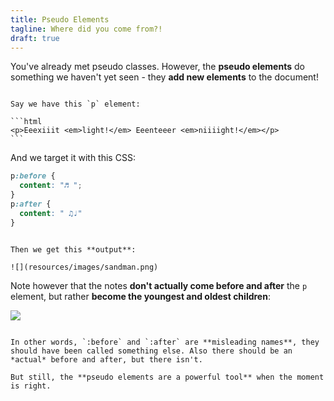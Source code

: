 ```yaml
---
title: Pseudo Elements
tagline: Where did you come from?!
draft: true
---
```


You've already met pseudo classes. However, the **pseudo elements** do something we haven't yet seen - they **add new elements** to the document!

~~~

Say we have this `p` element:

```html
<p>Eeexiiit <em>light!</em> Eeenteeer <em>niiiight!</em></p>
```

~~~

And we target it with this CSS:

```css
p:before {
  content: "♬ ";
}
p:after {
  content: " ♫♩"
}
```

~~~

Then we get this **output**:

![](resources/images/sandman.png)

~~~

Note however that the notes **don't actually come before and after** the `p` element, but rather **become the youngest and oldest children**:

![](resources/diagrams/sandman.svg)

~~~

In other words, `:before` and `:after` are **misleading names**, they should have been called something else. Also there should be an *actual* before and after, but there isn't.

But still, the **pseudo elements are a powerful tool** when the moment is right.